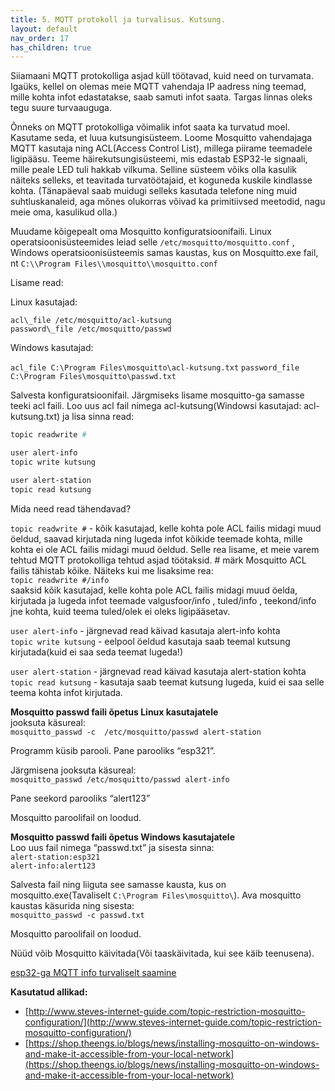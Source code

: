 ```yaml
---
title: 5. MQTT protokoll ja turvalisus. Kutsung.
layout: default
nav_order: 17
has_children: true
---
```


Siiamaani MQTT protokolliga asjad küll töötavad, kuid need on turvamata. Igaüks, kellel on olemas meie MQTT vahendaja IP aadress ning teemad, mille kohta infot edastatakse, saab samuti infot saata. Targas linnas oleks tegu suure turvaauguga. 

Õnneks on MQTT protokolliga võimalik infot saata ka turvatud moel. Kasutame seda, et luua kutsungisüsteem. Loome Mosquitto vahendajaga MQTT kasutaja ning ACL(Access Control List), millega piirame teemadele ligipääsu. Teeme häirekutsungisüsteemi, mis edastab ESP32-le signaali, mille peale LED tuli hakkab vilkuma. Selline süsteem võiks olla kasulik näiteks selleks, et teavitada turvatöötajaid, et koguneda kuskile kindlasse kohta. (Tänapäeval saab muidugi selleks kasutada telefone ning muid suhtluskanaleid, aga mõnes olukorras võivad ka primitiivsed meetodid, nagu meie oma, kasulikud olla.)

Muudame kõigepealt oma Mosquitto konfiguratsioonifaili. Linux operatsioonisüsteemides leiad selle `/etc/mosquitto/mosquitto.conf` , Windows operatsioonisüsteemis samas kaustas, kus on Mosquitto.exe fail, nt `C:\\Program Files\\mosquitto\\mosquitto.conf` 

Lisame read:

Linux kasutajad:

`acl\_file /etc/mosquitto/acl-kutsung`  
`password\_file /etc/mosquitto/passwd`

Windows kasutajad:

`acl_file C:\Program Files\mosquitto\acl-kutsung.txt`
`password_file C:\Program Files\mosquitto\passwd.txt`

Salvesta konfiguratsioonifail. Järgmiseks lisame mosquitto-ga samasse teeki acl faili. Loo uus acl fail nimega acl-kutsung(Windowsi kasutajad: acl-kutsung.txt) ja lisa sinna read:

```bash
topic readwrite #

user alert-info
topic write kutsung

user alert-station
topic read kutsung
```

Mida need read tähendavad?

`topic readwrite #` - kõik kasutajad, kelle kohta pole ACL failis midagi muud öeldud, saavad kirjutada ning lugeda infot kõikide teemade kohta, mille kohta ei ole ACL failis midagi muud öeldud. Selle rea lisame, et meie varem tehtud MQTT protokolliga tehtud asjad töötaksid. \# märk Mosquitto ACL failis tähistab kõike. Näiteks kui me lisaksime rea:  
`topic readwrite #/info`   
saaksid kõik kasutajad, kelle kohta pole ACL failis midagi muud öelda, kirjutada ja lugeda infot teemade valgusfoor/info , tuled/info , teekond/info jne kohta, kuid teema tuled/olek ei oleks ligipääsetav.

`user alert-info` \- järgnevad read käivad kasutaja alert-info kohta  
`topic write kutsung` \- eelpool öeldud kasutaja saab teemal kutsung kirjutada(kuid ei saa seda teemat lugeda\!)

`user alert-station` \- järgnevad read käivad kasutaja alert-station kohta  
`topic read kutsung` \- kasutaja saab teemat kutsung lugeda, kuid ei saa selle teema kohta infot kirjutada.

**Mosquitto passwd faili õpetus Linux kasutajatele**  
jooksuta käsureal:  
`mosquitto_passwd -c  /etc/mosquitto/passwd alert-station`

Programm küsib parooli. Pane parooliks “esp321”.

Järgmisena jooksuta käsureal:  
`mosquitto_passwd /etc/mosquitto/passwd alert-info`

Pane seekord parooliks “alert123”

Mosquitto paroolifail on loodud.

**Mosquitto passwd faili õpetus Windows kasutajatele**  
Loo uus fail nimega “passwd.txt” ja sisesta sinna:  
`alert-station:esp321`  
`alert-info:alert123`

Salvesta fail ning liiguta see samasse kausta, kus on mosquitto.exe(Tavaliselt `C:\Program Files\mosquitto\`). Ava mosquitto kaustas käsurida ning sisesta:  
`mosquitto_passwd -c passwd.txt`

Mosquitto paroolifail on loodud.

Nüüd võib Mosquitto käivitada(Või taaskäivitada, kui see käib teenusena).


[esp32-ga MQTT info turvaliselt saamine](./esp32-mqtt)


**Kasutatud allikad:**

- [http://www.steves-internet-guide.com/topic-restriction-mosquitto-configuration/](http://www.steves-internet-guide.com/topic-restriction-mosquitto-configuration/)
- [https://shop.theengs.io/blogs/news/installing-mosquitto-on-windows-and-make-it-accessible-from-your-local-network](https://shop.theengs.io/blogs/news/installing-mosquitto-on-windows-and-make-it-accessible-from-your-local-network)